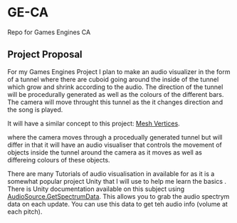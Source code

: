 # GE-CA
Repo for Games Engines CA


## Project Proposal

For my Games Engines Project I plan to make an audio visualizer in the form of a tunnel where there are cuboid going around the inside of
the tunnel which grow and shrink according to the audio. The direction of the tunnel will be procedurally generated as well as the colours
of the different bars. The camera will move throught this tunnel as the it changes direction and the song is played.

It will have a similar concept to this project:
[Mesh Vertices](https://www.youtube.com/watch?v=MXm9OmzRe2o&list=PL1n0B6z4e_E5qaYwUOlJ63XI2OR9ty7Bs).

where the camera moves through a procedually generated tunnel but will differ in that it will have an audio visualiser that controls the 
movement of objects inside the tunnel around the camera as it moves as well as differeing colours of these objects.

There are many Tutorials of audio visualisation in available for as it is a somewhat popular project Unity that I will use to help me
learn the basics . There is Unity documentation
available on this subject using [AudioSource.GetSpectrumData](https://docs.unity3d.com/ScriptReference/AudioSource.GetSpectrumData.html).
This allows you to grab the audio spectrym data on each update. You can use this data to get teh audio info (volume at each pitch).




